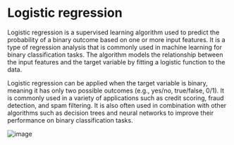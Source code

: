 # Logistic regression
Logistic regression is a supervised learning algorithm used to predict the probability of a binary outcome based on one or more input features. It is a type of regression analysis that is commonly used in machine learning for binary classification tasks. The algorithm models the relationship between the input features and the target variable by fitting a logistic function to the data.

Logistic regression can be applied when the target variable is binary, meaning it has only two possible outcomes (e.g., yes/no, true/false, 0/1). It is commonly used in a variety of applications such as credit scoring, fraud detection, and spam filtering. It is also often used in combination with other algorithms such as decision trees and neural networks to improve their performance on binary classification tasks.

![image](https://user-images.githubusercontent.com/48491140/231755285-2920b5bb-219c-44b6-b08c-95723f1f39c2.png)
